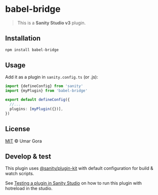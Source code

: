 # babel-bridge

> This is a **Sanity Studio v3** plugin.

## Installation

```sh
npm install babel-bridge
```

## Usage

Add it as a plugin in `sanity.config.ts` (or .js):

```ts
import {defineConfig} from 'sanity'
import {myPlugin} from 'babel-bridge'

export default defineConfig({
  //...
  plugins: [myPlugin({})],
})
```

## License

[MIT](LICENSE) © Umar Gora

## Develop & test

This plugin uses [@sanity/plugin-kit](https://github.com/sanity-io/plugin-kit)
with default configuration for build & watch scripts.

See [Testing a plugin in Sanity Studio](https://github.com/sanity-io/plugin-kit#testing-a-plugin-in-sanity-studio)
on how to run this plugin with hotreload in the studio.
